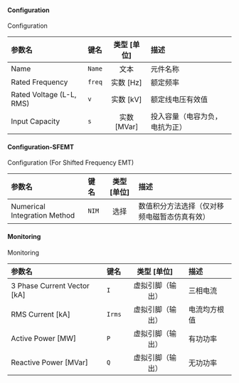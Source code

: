 <!--
DO NOT EDIT THIS FILE DIRECTLY.
This file is generated by tools/comp-docs.js.
All changes will be overwritten by regeneration.
-->

<slot class="model-parameters">

#### Configuration

Configuration

| 参数名 | 键名 | 类型 [单位] | 描述 |
|:------ |:---- |:-----------:|:---- |
| Name | `Name` | 文本 | 元件名称 |
| Rated Frequency | `freq` | 实数 [Hz] | 额定频率 |
| Rated Voltage \(L\-L, RMS\) | `v` | 实数 [kV] | 额定线电压有效值 |
| Input Capacity | `s` | 实数 [MVar] | 投入容量（电容为负，电抗为正） |

#### Configuration\-SFEMT

Configuration (For Shifted Frequency EMT)

| 参数名 | 键名 | 类型 [单位] | 描述 |
|:------ |:---- |:-----------:|:---- |
| Numerical Integration Method | `NIM` | 选择 | 数值积分方法选择（仅对移频电磁暂态仿真有效） |

#### Monitoring

Monitoring

| 参数名 | 键名 | 类型 [单位] | 描述 |
|:------ |:---- |:-----------:|:---- |
| 3 Phase Current Vector \[kA\] | `I` | 虚拟引脚（输出） | 三相电流 |
| RMS Current \[kA\] | `Irms` | 虚拟引脚（输出） | 电流均方根值 |
| Active Power \[MW\] | `P` | 虚拟引脚（输出） | 有功功率 |
| Reactive Power \[MVar\] | `Q` | 虚拟引脚（输出） | 无功功率 |


</slot>
